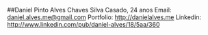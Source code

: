 ##Daniel Pinto Alves Chaves Silva
Casado, 24 anos
Email: daniel.alves.me@gmail.com
Portfolio: http://danielalves.me
Linkedin: http://www.linkedin.com/pub/daniel-alves/18/5aa/360
